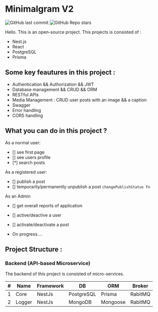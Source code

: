 # Minimalgram V2
![GitHub last commit](https://img.shields.io/github/last-commit/MamadTaheri/minimalgram-v2-fullstack)
![GitHub Repo stars](https://img.shields.io/github/stars/MamadTaheri/minimalgram-v2-fullstack?style=social)

Hello. This is an open-source project. This projects is consisted of :

* Nest.js
* React
* PostgreSQL
* Prisma

## Some key feautures in this project :

* Authentication && Authorization && JWT
* Database management && CRUD && ORM
* RESTful APIs
* Media Management : CRUD user posts with an image && a caption
* Swagger
* Error handling
* CORS handling

## What you can do in this project ?

As a normal user:

* [] see first page 
* [] see users profile 
* [*] search posts

As a registered user: 

* [] publish a post
* [] temporarily/permanently unpublish a post `changePublishStatus Fn`

As an Admin

* [] get overall reports of application
* [] active/deactive a user
* [] activate/deactivate a post

* On progress....


## Project Structure :

### Backend (API-based Microservice)

 The backend of this project is consisted of micro-services.

| # | Name   | Framework | DB         | ORM      | Broker  |
|---|--------|-----------|------------|----------|---------|
| 1 | Core   | NestJs    | PostgreSQL | Prisma   | RabitMQ |
| 2 | Logger | NestJs    | MongoDB    | Mongoose | RabitMQ |
